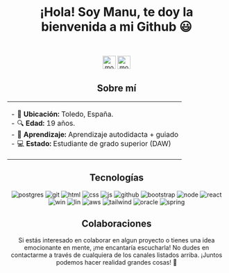 <div align="center">
  <h1>¡Hola! Soy Manu, te doy la bienvenida a mi Github 😃</h1>
  <br>
  <p align="center">
    <a href="https://www.linkedin.com/in/manuel-ortiz-4ba1442a1/" target="_blank"><img src="https://img.shields.io/badge/linkedin-%231DA1F2.svg?style=for-the-badge&logo=linkedin&logoColor=white" alt="mortizp" height="30"/></a>
    <a href="mailto:maortizpelegrin@gmail.com" target="_blank"><img src="https://img.shields.io/badge/gmail-EA4335.svg?style=for-the-badge&logo=gmail&logoColor=white" alt="mortizp" height="30"/></a>
  <h2>Sobre mí</h2>
  <table>
    <tr>
      <td valign="top">
        <p>
          - 📍 <strong>Ubicación:</strong> Toledo, España.<br>
          - 🔍 <strong>Edad:</strong> 19 años.<br>
          - 📃 <strong>Aprendizaje: </strong>Aprendizaje autodidacta + guiado<br>
          - 💻 <strong>Estado: </strong>Estudiante de grado superior (DAW)
        </p>
      </td>
    </tr>
  </table>
  <h2>Tecnologías</h2>
    <p>
      <img src="https://img.shields.io/badge/PostgreSQL-316192?style=for-the-badge&logo=postgresql&logoColor=white" alt="postgres"/>
      <img src="https://img.shields.io/badge/Git-F05032?style=for-the-badge&logo=git&logoColor=white" alt="git"/>
      <img src="https://img.shields.io/badge/HTML5-E34F26?style=for-the-badge&logo=html5&logoColor=white" alt="html"/>
      <img src="https://img.shields.io/badge/CSS-1572B6?&style=for-the-badge&logo=css3&logoColor=white" alt="css"/>
      <img src="https://img.shields.io/badge/JavaScript-F7DF1E?style=for-the-badge&logo=javascript&logoColor=white" alt="js"/>
      <img src="https://img.shields.io/badge/GitHub-000000?style=for-the-badge&logo=github&logoColor=white" alt="github"/>
      <img src="https://img.shields.io/badge/Bootstrap-7952B3?style=for-the-badge&logo=bootstrap&logoColor=white" alt="bootstrap"/>
      <img src="https://img.shields.io/badge/Node.js-339933?style=for-the-badge&logo=nodedotjs&logoColor=white" alt="node"/>
      <img src="https://img.shields.io/badge/React-61DAFB?style=for-the-badge&logo=react&logoColor=black" alt="react"/>
      <img src="https://img.shields.io/badge/Windows-0078D4?style=for-the-badge&logo=windows&logoColor=black" alt="win"/>
      <img src="https://img.shields.io/badge/Linux-FCC624?style=for-the-badge&logo=linux&logoColor=black" alt="lin"/>
      <img src="https://img.shields.io/badge/AWS-232F3E?style=for-the-badge&logo=amazonaws&logoColor=white" alt="aws"/>
      <img src="https://img.shields.io/badge/TAILWIND-06B6D4?style=for-the-badge&logo=tailwindcss&logoColor=white" alt="tailwind"/>
      <img src="https://img.shields.io/badge/ORACLE CLOUD-F80000?style=for-the-badge&logo=oracle&logoColor=white" alt="oracle"/>
      <img src="https://img.shields.io/badge/SPRING-6DB33F?style=for-the-badge&logo=spring&logoColor=white" alt="spring"/
      <img src="https://img.shields.io/badge/EXPRESS-000000?style=for-the-badge&logo=express&logoColor=white" alt="express"/>
    </p>
    
  <h2>Colaboraciones</h2>
  <p>Si estás interesado en colaborar en algun proyecto o tienes una idea emocionante en mente, ¡me encantaría escucharla! No dudes en contactarme a través de cualquiera de los canales listados arriba. ¡Juntos podemos hacer realidad grandes cosas! 🚀</p>
</div>
